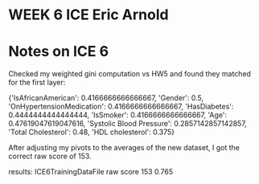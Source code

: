 # WEEK 6 ICE Eric Arnold

# Notes on ICE 6

Checked my weighted gini computation vs HW5 and found they matched for the first layer:

{'IsAfricanAmerican': 0.4166666666666667, 'Gender': 0.5, 'OnHypertensionMedication': 0.4166666666666667, 'HasDiabetes': 0.4444444444444444, 'IsSmoker': 0.4166666666666667, 'Age': 0.47619047619047616, 'Systolic Blood Pressure': 0.2857142857142857, 'Total Cholesterol': 0.48, 'HDL cholesterol': 0.375}

After adjusting my pivots to the averages of the new dataset, I got the correct raw score of 153.

results:
ICE6TrainingDataFile
raw score 153
0.765